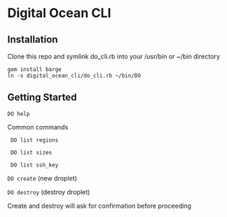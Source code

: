 Digital Ocean CLI
=================

## Installation
Clone this repo and symlink do_cli.rb into your /usr/bin or ~/bin directory

```
gem install barge
ln -s digital_ocean_cli/do_cli.rb ~/bin/DO
```

## Getting Started
``` DO help ```

Common commands

``` DO list regions```

``` DO list sizes```

``` DO list ssh_key```

``` DO create ``` (new droplet)

``` DO destroy ``` (destroy droplet)

Create and destroy will ask for confirmation before proceeding

